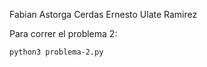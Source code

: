 Fabian Astorga Cerdas
Ernesto Ulate Ramirez

Para correr el problema 2:

    python3 problema-2.py
    